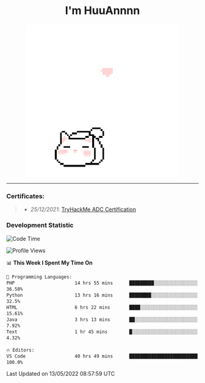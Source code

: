 <h1 align='center'>I'm HuuAnnnn</h1>
<p align="center">
 <img src="cat_intro.gif" />
</p>

___

### Certificates:
>- *25/12/2021*: [TryHackMe ADC Certification](https://tryhackme-certificates.s3-eu-west-1.amazonaws.com/THM-HKVVJOIWJA.png)


### Development Statistic

<!--START_SECTION:waka-->
![Code Time](http://img.shields.io/badge/Code%20Time-203%20hrs%2013%20mins-blue)

![Profile Views](http://img.shields.io/badge/Profile%20Views-0-blue)

📊 **This Week I Spent My Time On** 

```text
💬 Programming Languages: 
PHP                      14 hrs 55 mins      █████████░░░░░░░░░░░░░░░░   36.58% 
Python                   13 hrs 16 mins      ████████░░░░░░░░░░░░░░░░░   32.5% 
HTML                     6 hrs 22 mins       ████░░░░░░░░░░░░░░░░░░░░░   15.61% 
Java                     3 hrs 13 mins       ██░░░░░░░░░░░░░░░░░░░░░░░   7.92% 
Text                     1 hr 45 mins        █░░░░░░░░░░░░░░░░░░░░░░░░   4.32%

🔥 Editors: 
VS Code                  40 hrs 49 mins      █████████████████████████   100.0%

```


 Last Updated on 13/05/2022 08:57:59 UTC
<!--END_SECTION:waka-->
